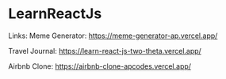 # LearnReactJs
Links:
Meme Generator: https://meme-generator-ap.vercel.app/

Travel Journal: https://learn-react-js-two-theta.vercel.app/

Airbnb Clone: https://airbnb-clone-apcodes.vercel.app/
